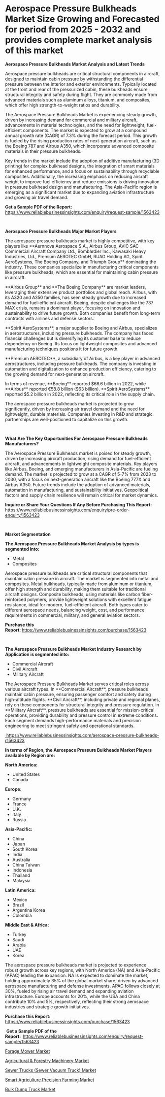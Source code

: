 <p><h1>Aerospace Pressure Bulkheads Market Size Growing and Forecasted for period from 2025 - 2032 and provides complete market analysis of this market</h1></p><p><strong>Aerospace Pressure Bulkheads Market Analysis and Latest Trends</strong></p>
<p><p>Aerospace pressure bulkheads are critical structural components in aircraft, designed to maintain cabin pressure by withstanding the differential pressure between the interior and exterior environments. Typically located at the front and rear of the pressurized cabin, these bulkheads ensure structural integrity and safety during flight. They are commonly made from advanced materials such as aluminum alloys, titanium, and composites, which offer high strength-to-weight ratios and durability.</p><p>The Aerospace Pressure Bulkheads Market is experiencing steady growth, driven by increasing demand for commercial and military aircraft, advancements in material technologies, and the need for lightweight, fuel-efficient components. The market is expected to grow at a compound annual growth rate (CAGR) of 7.3% during the forecast period. This growth is fueled by the rising production rates of next-generation aircraft, such as the Boeing 787 and Airbus A350, which incorporate advanced composite materials in their pressure bulkheads.</p><p>Key trends in the market include the adoption of additive manufacturing (3D printing) for complex bulkhead designs, the integration of smart materials for enhanced performance, and a focus on sustainability through recyclable composites. Additionally, the increasing emphasis on reducing aircraft weight to improve fuel efficiency and reduce emissions is driving innovation in pressure bulkhead design and manufacturing. The Asia-Pacific region is emerging as a significant market due to expanding aviation infrastructure and growing air travel demand.</p></p>
<p><strong>Get a Sample PDF of the Report:&nbsp;</strong> <a href="https://www.reliablebusinessinsights.com/enquiry/request-sample/1563423?utm_campaign=1091&utm_medium=2&utm_source=Github&utm_content=ia&utm_term=23012025&utm_id=aerospace-pressure-bulkheads">https://www.reliablebusinessinsights.com/enquiry/request-sample/1563423</a></p>
<p>&nbsp;</p>
<p><strong>Aerospace Pressure Bulkheads Major Market Players</strong></p>
<p><p>The aerospace pressure bulkheads market is highly competitive, with key players like **Aernnova Aerospace S.A., Airbus Group, AVIC SAC Commercial Aircraft Company Ltd., Bombardier Inc., Kawasaki Heavy Industries, Ltd., Premium AEROTEC GmbH, RUAG Holding AG, Spirit AeroSystems, The Boeing Company, and Triumph Group** dominating the industry. These companies specialize in manufacturing critical components like pressure bulkheads, which are essential for maintaining cabin pressure in aircraft.</p><p>**Airbus Group** and **The Boeing Company** are market leaders, leveraging their extensive product portfolios and global reach. Airbus, with its A320 and A350 families, has seen steady growth due to increased demand for fuel-efficient aircraft. Boeing, despite challenges like the 737 MAX crisis, remains a dominant player, focusing on innovation and sustainability to drive future growth. Both companies benefit from long-term contracts with airlines and defense sectors.</p><p>**Spirit AeroSystems**, a major supplier to Boeing and Airbus, specializes in aerostructures, including pressure bulkheads. The company has faced financial challenges but is diversifying its customer base to reduce dependency on Boeing. Its focus on lightweight composites and advanced manufacturing techniques positions it for future growth.</p><p>**Premium AEROTEC**, a subsidiary of Airbus, is a key player in advanced aerostructures, including pressure bulkheads. The company is investing in automation and digitalization to enhance production efficiency, catering to the growing demand for next-generation aircraft.</p><p>In terms of revenue, **Boeing** reported $66.6 billion in 2022, while **Airbus** reported €58.8 billion ($63 billion). **Spirit AeroSystems** reported $5.2 billion in 2022, reflecting its critical role in the supply chain.</p><p>The aerospace pressure bulkheads market is projected to grow significantly, driven by increasing air travel demand and the need for lightweight, durable materials. Companies investing in R&D and strategic partnerships are well-positioned to capitalize on this growth.</p></p>
<p>&nbsp;</p>
<p><strong>What Are The Key Opportunities For Aerospace Pressure Bulkheads Manufacturers?</strong></p>
<p><p>The Aerospace Pressure Bulkheads market is poised for steady growth, driven by increasing aircraft production, rising demand for fuel-efficient aircraft, and advancements in lightweight composite materials. Key players like Airbus, Boeing, and emerging manufacturers in Asia-Pacific are fueling demand. The market is projected to grow at a CAGR of 5-7% from 2023 to 2030, with a focus on next-generation aircraft like the Boeing 777X and Airbus A350. Future trends include the adoption of advanced materials, automation in manufacturing, and sustainability initiatives. Geopolitical factors and supply chain resilience will remain critical for market dynamics.</p></p>
<p><strong>Inquire or Share Your Questions If Any Before Purchasing This Report:</strong> <a href="https://www.reliablebusinessinsights.com/enquiry/pre-order-enquiry/1563423?utm_campaign=1091&utm_medium=2&utm_source=Github&utm_content=ia&utm_term=23012025&utm_id=aerospace-pressure-bulkheads">https://www.reliablebusinessinsights.com/enquiry/pre-order-enquiry/1563423</a></p>
<p>&nbsp;</p>
<p><strong>Market Segmentation</strong></p>
<p><strong>The Aerospace Pressure Bulkheads Market Analysis by types is segmented into:</strong></p>
<p><ul><li>Metal</li><li>Composites</li></ul></p>
<p><p>Aerospace pressure bulkheads are critical structural components that maintain cabin pressure in aircraft. The market is segmented into metal and composites. Metal bulkheads, typically made from aluminum or titanium, offer high strength and durability, making them suitable for traditional aircraft designs. Composite bulkheads, using materials like carbon fiber-reinforced polymers, provide lightweight solutions with excellent fatigue resistance, ideal for modern, fuel-efficient aircraft. Both types cater to different aerospace needs, balancing weight, cost, and performance requirements in commercial, military, and general aviation sectors.</p></p>
<p><strong>Purchase this Report:&nbsp;</strong><a href="https://www.reliablebusinessinsights.com/purchase/1563423?utm_campaign=1091&utm_medium=2&utm_source=Github&utm_content=ia&utm_term=23012025&utm_id=aerospace-pressure-bulkheads">https://www.reliablebusinessinsights.com/purchase/1563423</a></p>
<p>&nbsp;</p>
<p><strong>The Aerospace Pressure Bulkheads Market Industry Research by Application is segmented into:</strong></p>
<p><ul><li>Commercial Aircraft</li><li>Civil Aircraft</li><li>Military Aircraft</li></ul></p>
<p><p>The Aerospace Pressure Bulkheads Market serves critical roles across various aircraft types. In **Commercial Aircraft**, pressure bulkheads maintain cabin pressure, ensuring passenger comfort and safety during high-altitude flights. **Civil Aircraft**, including private and regional planes, rely on these components for structural integrity and pressure regulation. In **Military Aircraft**, pressure bulkheads are essential for mission-critical operations, providing durability and pressure control in extreme conditions. Each segment demands high-performance materials and precision engineering to meet stringent safety and operational standards.</p></p>
<p><a href="https://www.reliablebusinessinsights.com/aerospace-pressure-bulkheads-r1563423?utm_campaign=1091&utm_medium=2&utm_source=Github&utm_content=ia&utm_term=23012025&utm_id=aerospace-pressure-bulkheads">&nbsp;https://www.reliablebusinessinsights.com/aerospace-pressure-bulkheads-r1563423</a></p>
<p><strong>In terms of Region, the Aerospace Pressure Bulkheads Market Players available by Region are:</strong></p>
<p>
    <p> <strong> North America: </strong>
        <ul>
            <li>United States</li>
            <li>Canada</li>
        </ul>
        </p> 
    <p> <strong> Europe: </strong>
        <ul>
            <li>Germany</li>
            <li>France</li>
            <li>U.K.</li>
            <li>Italy</li>
            <li>Russia</li>
        </ul>
        </p> 
    <p> <strong> Asia-Pacific: </strong>
        <ul>
            <li>China</li>
            <li>Japan</li>
            <li>South Korea</li>
            <li>India</li>
            <li>Australia</li>
            <li>China Taiwan</li>
            <li>Indonesia</li>
            <li>Thailand</li>
            <li>Malaysia</li>
        </ul>
        </p> 
    <p> <strong> Latin America: </strong>
        <ul>
            <li>Mexico</li>
            <li>Brazil</li>
            <li>Argentina Korea</li>
            <li>Colombia</li>
        </ul>
        </p> 
    <p> <strong> Middle East & Africa: </strong>
        <ul>
            <li>Turkey</li>
            <li>Saudi</li>
            <li>Arabia</li>
            <li>UAE</li>
            <li>Korea</li>
        </ul>
    </p>
    </p>
<p><p>The aerospace pressure bulkheads market is projected to experience robust growth across key regions, with North America (NA) and Asia-Pacific (APAC) leading the expansion. NA is expected to dominate the market, holding approximately 35% of the global market share, driven by advanced aerospace manufacturing and defense investments. APAC follows closely at 30%, fueled by rising air travel demand and expanding aviation infrastructure. Europe accounts for 20%, while the USA and China contribute 10% and 5%, respectively, reflecting their strong aerospace industries and strategic growth initiatives.</p></p>
<p><strong>Purchase this Report: </strong><a href="https://www.reliablebusinessinsights.com/purchase/1563423?utm_campaign=1091&utm_medium=2&utm_source=Github&utm_content=ia&utm_term=23012025&utm_id=aerospace-pressure-bulkheads">https://www.reliablebusinessinsights.com/purchase/1563423</a></p>
<p>&nbsp;<strong>Get a Sample PDF of the Report:&nbsp;&nbsp;</strong><a href="https://www.reliablebusinessinsights.com/enquiry/request-sample/1563423?utm_campaign=1091&utm_medium=2&utm_source=Github&utm_content=ia&utm_term=23012025&utm_id=aerospace-pressure-bulkheads">https://www.reliablebusinessinsights.com/enquiry/request-sample/1563423</a></p>
<p><strong></strong></p>
<p><p><a href="https://www.linkedin.com/pulse/unveiling-market-trends-global-forage-mower-growth-regional-qafuf?utm_campaign=1091&utm_medium=2&utm_source=Github&utm_content=ia&utm_term=23012025&utm_id=aerospace-pressure-bulkheads">Forage Mower Market</a></p><p><a href="https://www.linkedin.com/pulse/agricultural-forestry-machinery-market-segmentation-oxylc?utm_campaign=1091&utm_medium=2&utm_source=Github&utm_content=ia&utm_term=23012025&utm_id=aerospace-pressure-bulkheads">Agricultural & Forestry Machinery Market</a></p><p><a href="https://github.com/suleimannichelle7/Market-Research-Report-List-1/blob/main/sewer-trucks-sewer-vacuum-truck-market.md?utm_campaign=1091&utm_medium=2&utm_source=Github&utm_content=ia&utm_term=23012025&utm_id=aerospace-pressure-bulkheads">Sewer Trucks (Sewer Vacuum Truck) Market</a></p><p><a href="https://www.linkedin.com/pulse/revenue-growth-smart-agriculture-precision-farming-market-5-sgfwe?utm_campaign=1091&utm_medium=2&utm_source=Github&utm_content=ia&utm_term=23012025&utm_id=aerospace-pressure-bulkheads">Smart Agriculture Precision Farming Market</a></p><p><a href="https://github.com/krinerstormy331/Market-Research-Report-List-1/blob/main/bulk-dump-truck-market.md?utm_campaign=1091&utm_medium=2&utm_source=Github&utm_content=ia&utm_term=23012025&utm_id=aerospace-pressure-bulkheads">Bulk Dump Truck Market</a></p></p>